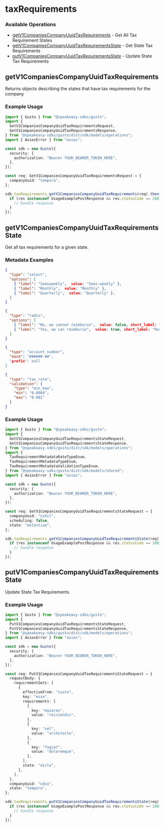 # taxRequirements

### Available Operations

* [getV1CompaniesCompanyUuidTaxRequirements](#getv1companiescompanyuuidtaxrequirements) - Get All Tax Requirement States
* [getV1CompaniesCompanyUuidTaxRequirementsState](#getv1companiescompanyuuidtaxrequirementsstate) - Get State Tax Requirements
* [putV1CompaniesCompanyUuidTaxRequirementsState](#putv1companiescompanyuuidtaxrequirementsstate) - Update State Tax Requirements

## getV1CompaniesCompanyUuidTaxRequirements

Returns objects describing the states that have tax requirements for the company

### Example Usage

```typescript
import { Gusto } from "@speakeasy-sdks/gusto";
import {
  GetV1CompaniesCompanyUuidTaxRequirementsRequest,
  GetV1CompaniesCompanyUuidTaxRequirementsResponse,
} from "@speakeasy-sdks/gusto/dist/sdk/models/operations";
import { AxiosError } from "axios";

const sdk = new Gusto({
  security: {
    authorization: "Bearer YOUR_BEARER_TOKEN_HERE",
  },
});

const req: GetV1CompaniesCompanyUuidTaxRequirementsRequest = {
  companyUuid: "tempora",
};

sdk.taxRequirements.getV1CompaniesCompanyUuidTaxRequirements(req).then((res: GetV1CompaniesCompanyUuidTaxRequirementsResponse | AxiosError) => {
  if (res instanceof UsageExamplePostResponse && res.statusCode == 200) {
    // handle response
  }
});
```

## getV1CompaniesCompanyUuidTaxRequirementsState

Get all tax requirements for a given state.

### Metadata Examples

```json select
{
  "type": "select",
  "options": [
    { "label": "Semiweekly",  value: "Semi-weekly" },
    { "label": "Monthly",  value: "Monthly" },
    { "label": "Quarterly",  value: "Quarterly" },
  ]
}
```
```json radio
{
  "type": "radio",
  "options": [
    { "label": "No, we cannot reimburse",  value: false, short_label: "Not Reimbursable" },
    { "label": "Yes, we can reimburse",  value: true, short_label: "Reimbursable" },
  ]
}
```
```json account_number
{
  "type": "account_number",
  "mask": "######-##',
  "prefix": null
}
```
```json tax_rate
{
  "type": "tax_rate",
  "validation": {
    "type": "min_max",
    "min": "0.0004",
    "max": "0.081"
  }
}
```


### Example Usage

```typescript
import { Gusto } from "@speakeasy-sdks/gusto";
import {
  GetV1CompaniesCompanyUuidTaxRequirementsStateRequest,
  GetV1CompaniesCompanyUuidTaxRequirementsStateResponse,
} from "@speakeasy-sdks/gusto/dist/sdk/models/operations";
import {
  TaxRequirementMetadataRateTypeEnum,
  TaxRequirementMetadataTypeEnum,
  TaxRequirementMetadataValidationTypeEnum,
} from "@speakeasy-sdks/gusto/dist/sdk/models/shared";
import { AxiosError } from "axios";

const sdk = new Gusto({
  security: {
    authorization: "Bearer YOUR_BEARER_TOKEN_HERE",
  },
});

const req: GetV1CompaniesCompanyUuidTaxRequirementsStateRequest = {
  companyUuid: "nihil",
  scheduling: false,
  state: "molestiae",
};

sdk.taxRequirements.getV1CompaniesCompanyUuidTaxRequirementsState(req).then((res: GetV1CompaniesCompanyUuidTaxRequirementsStateResponse | AxiosError) => {
  if (res instanceof UsageExamplePostResponse && res.statusCode == 200) {
    // handle response
  }
});
```

## putV1CompaniesCompanyUuidTaxRequirementsState

Update State Tax Requirements

### Example Usage

```typescript
import { Gusto } from "@speakeasy-sdks/gusto";
import {
  PutV1CompaniesCompanyUuidTaxRequirementsStateRequest,
  PutV1CompaniesCompanyUuidTaxRequirementsStateResponse,
} from "@speakeasy-sdks/gusto/dist/sdk/models/operations";
import { AxiosError } from "axios";

const sdk = new Gusto({
  security: {
    authorization: "Bearer YOUR_BEARER_TOKEN_HERE",
  },
});

const req: PutV1CompaniesCompanyUuidTaxRequirementsStateRequest = {
  requestBody: {
    requirementSets: [
      {
        effectiveFrom: "iusto",
        key: "esse",
        requirements: [
          {
            key: "maiores",
            value: "reiciendis",
          },
          {
            key: "vel",
            value: "architecto",
          },
          {
            key: "fugiat",
            value: "doloremque",
          },
        ],
        state: "dicta",
      },
    ],
  },
  companyUuid: "odio",
  state: "tempora",
};

sdk.taxRequirements.putV1CompaniesCompanyUuidTaxRequirementsState(req).then((res: PutV1CompaniesCompanyUuidTaxRequirementsStateResponse | AxiosError) => {
  if (res instanceof UsageExamplePostResponse && res.statusCode == 200) {
    // handle response
  }
});
```
